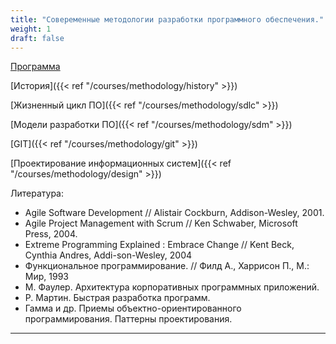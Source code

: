 ```yaml
---
title: "Совеременные методологии разработки программного обеспечения."
weight: 1
draft: false
---
```


[Программа](http://www.apmath.spbu.ru/ru/education/courses/common/kuralenok-smrpo.html)

[История]({{< ref "/courses/methodology/history" >}})

[Жизненный цикл ПО]({{< ref "/courses/methodology/sdlc" >}})

[Модели разработки ПО]({{< ref "/courses/methodology/sdm" >}})

[GIT]({{< ref "/courses/methodology/git" >}})

[Проектирование информационных систем]({{< ref "/courses/methodology/design" >}})

Литература:
* Agile Software Development // Alistair Cockburn, Addison-Wesley, 2001.
* Agile Project Management with Scrum // Ken Schwaber, Microsoft Press, 2004.
* Extreme Programming Explained : Embrace Change // Kent Beck, Cynthia Andres, Addi-son-Wesley, 2004
* Функциональное программирование. // Филд А., Харрисон П., М.: Мир, 1993
* М. Фаулер. Архитектура корпоративных программных приложений.
* Р. Мартин. Быстрая разработка программ.
* Гамма и др. Приемы объектно-ориентированного программирования. Паттерны проектирования.

---